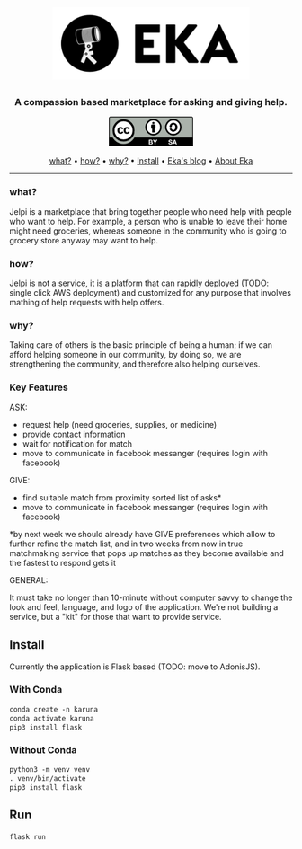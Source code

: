 <h1 align="center">
  <br>
  <a href="http://eka.to"><img src="https://raw.githubusercontent.com/eka-foundation/home/master/images/eka_logo_white_bg_both.png" alt="Eka" width="350"></a>
  <br>
</h1>

<h3 align="center">A compassion based marketplace for asking and giving help.</h3>

<p align="center">
  
  <a href="https://mirrors.creativecommons.org/presskit/buttons/88x31/png/by-sa.png">
    <img width=150px src="https://raw.githubusercontent.com/eka-foundation/home/master/images/by-sa.png" alt="License">
  </a>

</p>

<p align="center">
  <a href="#what">what?</a> •
  <a href="#how">how?</a> •
  <a href="#why">why?</a> •
  <a href="#install">Install</a> •
  <a href="https://medium.com/eka-foundation">Eka's blog</a> •
  <a href="http://eka.to">About Eka</a>
</p>
<hr>

### what?

Jelpi is a marketplace that bring together people who need help with people who want to help. For example, a person who is unable to leave their home might need groceries, whereas someone in the community who is going to grocery store anyway may want to help.

### how? 

Jelpi is not a service, it is a platform that can rapidly deployed (TODO: single click AWS deployment) and customized for any purpose that involves mathing of help requests with help offers.

### why? 

Taking care of others is the basic principle of being a human; if we can afford helping someone in our community, by doing so, we are strengthening the community, and therefore also helping ourselves.

### Key Features

ASK:

- request help (need groceries, supplies, or medicine)
- provide contact information
- wait for notification for match
- move to communicate in facebook messanger (requires login with facebook)

GIVE: 

- find suitable match from proximity sorted list of asks*
- move to communicate in facebook messanger (requires login with facebook)

*by next week we should already have GIVE preferences which allow to further refine the match list, and in two weeks from now in true matchmaking service that pops up matches as they become available and the fastest to respond gets it

GENERAL: 

It must take no longer than 10-minute without computer savvy to change the look and feel, language, and logo of the application. We're not building a service, but a "kit" for those that want to provide service.

## Install

Currently the application is Flask based (TODO: move to AdonisJS). 

### With Conda

```
conda create -n karuna
conda activate karuna
pip3 install flask
```

### Without Conda

```
python3 -m venv venv
. venv/bin/activate
pip3 install flask
```

## Run

```
flask run
```
